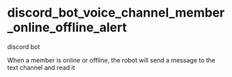 # discord_bot_voice_channel_member_online_offline_alert
discord bot

When a member is online or offline, the robot will send a message to the text channel and read it

